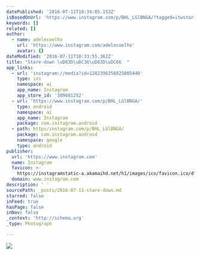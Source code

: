```yaml
---
datePublished: '2016-07-11T10:34:05.153Z'
isBasedOnUrl: 'https://www.instagram.com/p/BHL_LGlBNGA/?tagged=itwstories'
keywords: []
related: []
author:
  - name: adelecoelho
    url: 'https://www.instagram.com/adelecoelho'
    avatar: {}
dateModified: '2016-07-11T10:33:55.362Z'
title: "Stare-down \uD83D\uDC36\uD83D\uDC66  "
app_links:
  - url: 'instagram://media?id=1282396358825005440'
    type: ios
    namespace: ai
    app_name: Instagram
    app_store_id: '389801252'
  - url: 'https://www.instagram.com/p/BHL_LGlBNGA/'
    type: android
    namespace: ai
    app_name: Instagram
    package: com.instagram.android
  - path: https/instagram.com/p/BHL_LGlBNGA/
    package: com.instagram.android
    namespace: google
    type: android
publisher:
  url: 'https://www.instagram.com'
  name: Instagram
  favicon: >-
    https://instagramstatic-a.akamaihd.net/h1/images/ico/favicon.ico/dfa85bb1fd63.ico
  domain: www.instagram.com
description: ' '
sourcePath: _posts/2016-07-11-stare-down.md
starred: false
inFeed: true
hasPage: false
inNav: false
_context: 'http://schema.org'
_type: Photograph

---
```

![  ](https://imgflo.herokuapp.com/graph/vahj1ThiexotieMo/a3f777c762b4d9e9f63b4ead7cac0a79/noop.jpg?input=https%3A%2F%2Fscontent.cdninstagram.com%2Ft51.2885-15%2Fs640x640%2Fsh0.08%2Fe35%2F13408732_1728867330694484_241557978_n.jpg%3Fig_cache_key%3DMTI4MjM5NjM1ODgyNTAwNTQ0MA%253D%253D.2)